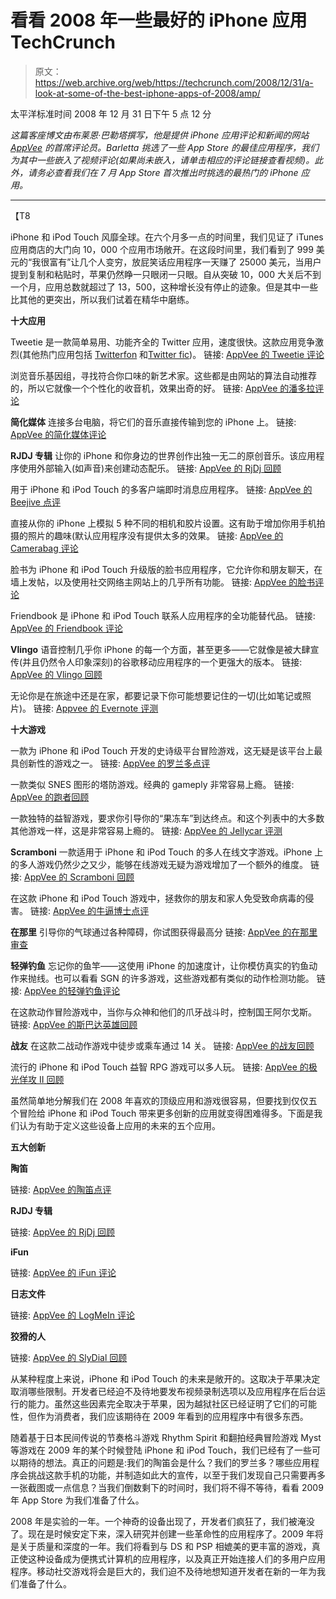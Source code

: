 # 看看 2008 年一些最好的 iPhone 应用 TechCrunch

> 原文：<https://web.archive.org/web/https://techcrunch.com/2008/12/31/a-look-at-some-of-the-best-iphone-apps-of-2008/amp/>

太平洋标准时间 2008 年 12 月 31 日下午 5 点 12 分

*这篇客座博文由布莱恩·巴勒塔撰写，他是提供 iPhone 应用评论和新闻的网站 [AppVee](https://web.archive.org/web/20230118202959/http://www.appvee.com/) 的首席评论员。Barletta 挑选了一些 App Store 的最佳应用程序，我们为其中一些嵌入了视频评论(如果尚未嵌入，请单击相应的评论链接查看视频)。此外，请务必查看我们在 7 月 App Store 首次推出时挑选的最热门的 iPhone 应用。*

* * *

【T8<i-amphtml-sizer class="i-amphtml-sizer"></i-amphtml-sizer>

iPhone 和 iPod Touch 风靡全球。在六个月多一点的时间里，我们见证了 iTunes 应用商店的大门向 10，000 个应用市场敞开。在这段时间里，我们看到了 999 美元的“我很富有”让几个人变穷，放屁笑话应用程序一天赚了 25000 美元，当用户提到复制和粘贴时，苹果仍然睁一只眼闭一只眼。自从突破 10，000 大关后不到一个月，应用总数就超过了 13，500，这种增长没有停止的迹象。但是其中一些比其他的更突出，所以我们试着在精华中磨练。

**十大应用**

Tweetie 是一款简单易用、功能齐全的 Twitter 应用，速度很快。这款应用竞争激烈(其他热门应用包括 [Twitterfon](https://web.archive.org/web/20230118202959/http://itunes.apple.com/WebObjects/MZStore.woa/wa/viewSoftware?id=286756410&mt=8) 和[Twitter fic](https://web.archive.org/web/20230118202959/http://itunes.apple.com/WebObjects/MZStore.woa/wa/viewSoftware?id=284540316&mt=8))。
链接: [AppVee 的 Tweetie 评论](https://web.archive.org/web/20230118202959/http://www.appvee.com/t/tweetie)

浏览音乐基因组，寻找符合你口味的新艺术家。这些都是由网站的算法自动推荐的，所以它就像一个个性化的收音机，效果出奇的好。
链接: [AppVee 的潘多拉评论](https://web.archive.org/web/20230118202959/http://www.appvee.com/t/pandora)

**简化媒体**
连接多台电脑，将它们的音乐直接传输到您的 iPhone 上。
链接: [AppVee 的简化媒体评论](https://web.archive.org/web/20230118202959/http://www.appvee.com/t/simplify-media)

**RJDJ 专辑**
让你的 iPhone 和你身边的世界创作出独一无二的原创音乐。该应用程序使用外部输入(如声音)来创建动态配乐。
链接: [AppVee 的 RjDj 回顾](https://web.archive.org/web/20230118202959/http://www.appvee.com/t/rjdj-album)

用于 iPhone 和 iPod Touch 的多客户端即时消息应用程序。
链接: [AppVee 的 Beejive 点评](https://web.archive.org/web/20230118202959/http://www.appvee.com/t/beejiveim)

直接从你的 iPhone 上模拟 5 种不同的相机和胶片设置。这有助于增加你用手机拍摄的照片的趣味(默认应用程序没有提供太多的效果。
链接: [AppVee 的 Camerabag 评论](https://web.archive.org/web/20230118202959/http://www.appvee.com/t/camerabag)

脸书为 iPhone 和 iPod Touch 升级版的脸书应用程序，它允许你和朋友聊天，在墙上发帖，以及使用社交网络主网站上的几乎所有功能。
链接: [AppVee 的脸书评论](https://web.archive.org/web/20230118202959/http://www.appvee.com/t/facebook)

Friendbook 是 iPhone 和 iPod Touch 联系人应用程序的全功能替代品。
链接: [AppVee 的 Friendbook 评论](https://web.archive.org/web/20230118202959/http://www.appvee.com/t/friendbook)

**Vlingo**
语音控制几乎你 iPhone 的每一个方面，甚至更多——它就像是被大肆宣传(并且仍然令人印象深刻)的谷歌移动应用程序的一个更强大的版本。
链接: [AppVee 的 Vlingo 回顾](https://web.archive.org/web/20230118202959/http://www.appvee.com/t/vlingo)

无论你是在旅途中还是在家，都要记录下你可能想要记住的一切(比如笔记或照片)。
链接: [Appvee 的 Evernote 评测](https://web.archive.org/web/20230118202959/http://www.appvee.com/t/evernote)

**十大游戏**

一款为 iPhone 和 iPod Touch 开发的史诗级平台冒险游戏，这无疑是该平台上最具创新性的游戏之一。
链接: [AppVee 的罗兰多点评](https://web.archive.org/web/20230118202959/http://www.appvee.com/t/rolando)

一款类似 SNES 图形的塔防游戏。经典的 gameply 非常容易上瘾。
链接: [AppVee 的跑者回顾](https://web.archive.org/web/20230118202959/http://www.appvee.com/t/fieldrunners)

一款独特的益智游戏，要求你引导你的“果冻车”到达终点。和这个列表中的大多数其他游戏一样，这是非常容易上瘾的。
链接: [AppVee 的 Jellycar 评测](https://web.archive.org/web/20230118202959/http://www.appvee.com/t/jellycar)

**Scramboni**
一款适用于 iPhone 和 iPod Touch 的多人在线文字游戏。iPhone 上的多人游戏仍然少之又少，能够在线游戏无疑为游戏增加了一个额外的维度。
链接: [AppVee 的 Scramboni 回顾](https://web.archive.org/web/20230118202959/http://www.appvee.com/t/scramboni)

在这款 iPhone 和 iPod Touch 游戏中，拯救你的朋友和家人免受致命病毒的侵害。
链接: [AppVee 的牛逼博士点评](https://web.archive.org/web/20230118202959/http://www.appvee.com/t/dr-awesome)

**在那里**
引导你的气球通过各种障碍，你试图获得最高分
链接: [AppVee 的在那里审查](https://web.archive.org/web/20230118202959/http://www.appvee.com/t/up-there)

**轻弹钓鱼**
忘记你的鱼竿——这使用 iPhone 的加速度计，让你模仿真实的钓鱼动作来抛线。也可以看看 SGN 的许多游戏，这些游戏都有类似的动作检测功能。
链接: [AppVee 的轻弹钓鱼评论](https://web.archive.org/web/20230118202959/http://www.appvee.com/t/flick-bowling)

在这款动作冒险游戏中，当你与众神和他们的爪牙战斗时，控制国王阿尔戈斯。
链接: [AppVee 的斯巴达英雄回顾](https://web.archive.org/web/20230118202959/http://www.appvee.com/t/hero-of-sparta)

**战友**
在这款二战动作游戏中徒步或乘车通过 14 关。
链接: [AppVee 的战友回顾](https://web.archive.org/web/20230118202959/http://www.appvee.com/t/brothers-in-arms)

流行的 iPhone 和 iPod Touch 益智 RPG 游戏可以多人玩。
链接: [AppVee 的极光佯攻 II 回顾](https://web.archive.org/web/20230118202959/http://www.appvee.com/t/aurora-feint-2)

虽然简单地分解我们在 2008 年喜欢的顶级应用和游戏很容易，但要找到仅仅五个冒险给 iPhone 和 iPod Touch 带来更多创新的应用就变得困难得多。下面是我们认为有助于定义这些设备上应用的未来的五个应用。

**五大创新**

**陶笛**

链接: [AppVee 的陶笛点评](https://web.archive.org/web/20230118202959/http://www.appvee.com/t/ocarina)

**RJDJ 专辑**

链接: [AppVee 的 RjDj 回顾](https://web.archive.org/web/20230118202959/http://www.appvee.com/t/rjdj-album)

**iFun**

链接: [AppVee 的 iFun 评论](https://web.archive.org/web/20230118202959/http://www.appvee.com/t/ifun)

**日志文件**

链接: [AppVee 的 LogMeIn 评论](https://web.archive.org/web/20230118202959/http://www.appvee.com/t/logmein)

**狡猾的人**

链接: [AppVee 的 SlyDial 回顾](https://web.archive.org/web/20230118202959/http://www.appvee.com/t/slydial)

从某种程度上来说，iPhone 和 iPod Touch 的未来是敞开的。这取决于苹果决定取消哪些限制。开发者已经迫不及待地要发布视频录制选项以及应用程序在后台运行的能力。虽然这些因素完全取决于苹果，因为越狱社区已经证明了它们的可能性，但作为消费者，我们应该期待在 2009 年看到的应用程序中有很多东西。

随着基于日本民间传说的节奏格斗游戏 Rhythm Spirit 和翻拍经典冒险游戏 Myst 等游戏在 2009 年的某个时候登陆 iPhone 和 iPod Touch，我们已经有了一些可以期待的想法。真正的问题是:我们的陶笛会是什么？我们的罗兰多？哪些应用程序会挑战这款手机的功能，并制造如此大的宣传，以至于我们发现自己只需要再多一张截图或一点信息？当我们倒数剩下的时间时，我们将不得不等待，看看 2009 年 App Store 为我们准备了什么。

2008 年是实验的一年。一个神奇的设备出现了，开发者们疯狂了，我们被淹没了。现在是时候安定下来，深入研究并创建一些革命性的应用程序了。2009 年将是关于质量和深度的一年。我们将看到与 DS 和 PSP 相媲美的更丰富的游戏，真正使这种设备成为便携式计算机的应用程序，以及真正开始连接人们的多用户应用程序。移动社交游戏将会是巨大的，我们迫不及待地想知道开发者在新的一年为我们准备了什么。

<amp-analytics data-credentials="include" class="i-amphtml-layout-fixed i-amphtml-layout-size-defined" i-amphtml-layout="fixed"></amp-analytics>